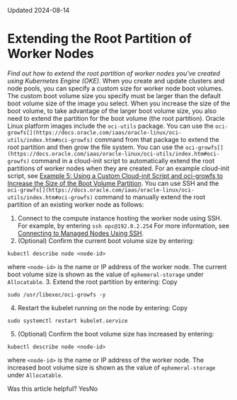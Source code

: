Updated 2024-08-14
# Extending the Root Partition of Worker Nodes
_Find out how to extend the root partition of worker nodes you've created using Kubernetes Engine (OKE)._
When you create and update clusters and node pools, you can specify a custom size for worker node boot volumes. The custom boot volume size you specify must be larger than the default boot volume size of the image you select. When you increase the size of the boot volume, to take advantage of the larger boot volume size, you also need to extend the partition for the boot volume (the root partition).
Oracle Linux platform images include the `oci-utils` package. You can use the `oci-growfs[](https://docs.oracle.com/iaas/oracle-linux/oci-utils/index.htm#oci-growfs)` command from that package to extend the root partition and then grow the file system.
You can use the `oci-growfs[](https://docs.oracle.com/iaas/oracle-linux/oci-utils/index.htm#oci-growfs)` command in a cloud-init script to automatically extend the root partitions of worker nodes when they are created. For an example cloud-init script, see [Example 5: Using a Custom Cloud-init Script and oci-growfs to Increase the Size of the Boot Volume Partition](https://docs.oracle.com/en-us/iaas/Content/ContEng/Tasks/contengusingcustomcloudinitscripts.htm#contengusingcustomcloudinitscripts_topic_Examplecloudinitscriptusecases__CustomCloudinitScriptExampleIncreaseBootPartitionSize).
You can use SSH and the `oci-growfs[](https://docs.oracle.com/iaas/oracle-linux/oci-utils/index.htm#oci-growfs)` command to manually extend the root partition of an existing worker node as follows:
  1. Connect to the compute instance hosting the worker node using SSH. For example, by entering `ssh opc@192.0.2.254`
For more information, see [Connecting to Managed Nodes Using SSH](https://docs.oracle.com/en-us/iaas/Content/ContEng/Tasks/contengconnectingworkernodesusingssh.htm#Connecting_to_Worker_Nodes_Using_SSH "Find out how to use SSH to connect to worker nodes in node pools in clusters you've created using Kubernetes Engine \(OKE\).").
  2. (Optional) Confirm the current boot volume size by entering:
```
kubectl describe node <node-id>
```

where `<node-id>` is the name or IP address of the worker node.
The current boot volume size is shown as the value of `ephemeral-storage` under `Allocatable`.
  3. Extend the root partition by entering:
Copy
```
sudo /usr/libexec/oci-growfs -y
```

  4. Restart the kubelet running on the node by entering:
Copy
```
sudo systemctl restart kubelet.service
```

  5. (Optional) Confirm the boot volume size has increased by entering:
```
kubectl describe node <node-id>
```

where `<node-id>` is the name or IP address of the worker node.
The increased boot volume size is shown as the value of `ephemeral-storage` under `Allocatable`.


Was this article helpful?
YesNo

